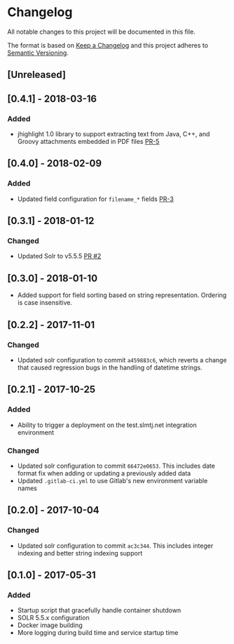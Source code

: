 # Changelog

All notable changes to this project will be documented in this file.

The format is based on [Keep a Changelog](http://keepachangelog.com/en/0.3.0/) 
and this project adheres to [Semantic Versioning](http://semver.org/).

## [Unreleased]
## [0.4.1] - 2018-03-16

### Added

- jhighlight 1.0 library to support extracting text from Java, C++, and Groovy attachments embedded in PDF files [PR-5](https://github.com/k-box/k-search-engine/pull/5)

## [0.4.0] - 2018-02-09
### Added
- Updated field configuration for `filename_*` fields [PR-3](https://github.com/k-box/k-search-engine/pull/3)

## [0.3.1] - 2018-01-12

### Changed
- Updated Solr to v5.5.5 [PR #2](https://github.com/k-box/k-search-engine/pull/2)

## [0.3.0] - 2018-01-10

- Added support for field sorting based on string representation. Ordering is case insensitive.

## [0.2.2] - 2017-11-01

### Changed

- Updated solr configuration to commit `a459883c6`, which reverts a change
  that caused regression bugs in the handling of datetime strings.

## [0.2.1] - 2017-10-25

### Added

- Ability to trigger a deployment on the test.slmtj.net integration environment

### Changed

- Updated solr configuration to commit `66472e0653`. 
  This includes date format fix when adding or updating a previously added data
- Updated `.gitlab-ci.yml` to use Gitlab's new environment variable names

## [0.2.0] - 2017-10-04

### Changed

- Updated solr configuration to commit `ac3c344`. This includes integer 
  indexing and better string indexing support

## [0.1.0] - 2017-05-31

### Added

- Startup script that gracefully handle container shutdown
- SOLR 5.5.x configuration
- Docker image building
- More logging during build time and service startup time
